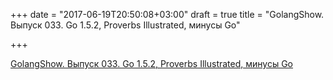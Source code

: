 +++
date = "2017-06-19T20:50:08+03:00"
draft = true
title = "GolangShow. Выпуск 033. Go 1.5.2, Proverbs Illustrated, минусы Go"

+++

<p><a href="http://golangshow.com/episode/2015/12-10-033/">GolangShow. Выпуск 033. Go 1.5.2, Proverbs Illustrated, минусы Go</a></p>
